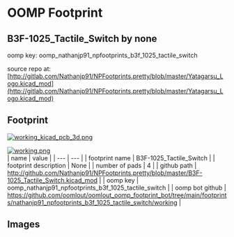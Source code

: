 # OOMP Footprint  
## B3F-1025_Tactile_Switch  by none  
  
oomp key: oomp_nathanjp91_npfootprints_b3f_1025_tactile_switch  
  
source repo at: [http://gitlab.com/Nathanjp91/NPFootprints.pretty/blob/master/Yatagarsu_Logo.kicad_mod](http://gitlab.com/Nathanjp91/NPFootprints.pretty/blob/master/Yatagarsu_Logo.kicad_mod)  
## Footprint  
  
[![working_kicad_pcb_3d.png](working_kicad_pcb_3d_600.png)](working_kicad_pcb_3d.png)  
  
[![working.png](working_600.png)](working.png)  
| name | value | 
| --- | --- | 
| footprint name | B3F-1025_Tactile_Switch | 
| footprint description | None | 
| number of pads | 4 | 
| github path | http://github.com/Nathanjp91/NPFootprints.pretty/blob/master/B3F-1025_Tactile_Switch.kicad_mod | 
| oomp key | oomp_nathanjp91_npfootprints_b3f_1025_tactile_switch | 
| oomp bot github | https://github.com/oomlout/oomlout_oomp_footprint_bot/tree/main/footprints/nathanjp91_npfootprints_b3f_1025_tactile_switch/working | 
## Images  
